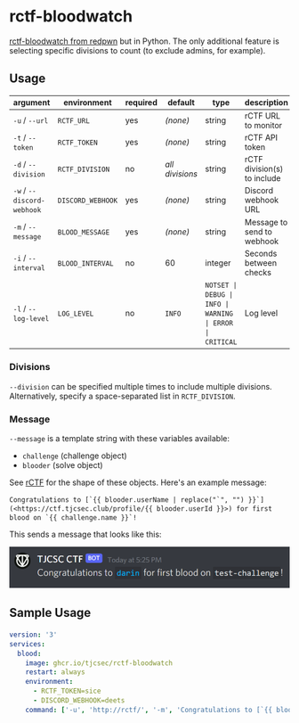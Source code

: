 # rctf-bloodwatch
[rctf-bloodwatch from redpwn](https://github.com/redpwn/rctf-bloodwatch) but in Python. The only additional feature is selecting specific divisions to count (to exclude admins, for example).

## Usage

| argument                   | environment       | required | default         | type                                                      | description                 |
| -------------------------- | ----------------- | -------- | --------------- | --------------------------------------------------------- | --------------------------- |
| `-u` / `--url`             | `RCTF_URL`        | yes      | _(none)_        | string                                                    | rCTF URL to monitor         |
| `-t` / `--token`           | `RCTF_TOKEN`      | yes      | _(none)_        | string                                                    | rCTF API token              |
| `-d` / `--division`        | `RCTF_DIVISION`   | no       | _all divisions_ | string                                                    | rCTF division(s) to include |
| `-w` / `--discord-webhook` | `DISCORD_WEBHOOK` | yes      | _(none)_        | string                                                    | Discord webhook URL         |
| `-m` / `--message`         | `BLOOD_MESSAGE`   | yes      | _(none)_        | string                                                    | Message to send to webhook  |
| `-i` / `--interval`        | `BLOOD_INTERVAL`  | no       | 60              | integer                                                   | Seconds between checks      |
| `-l` / `--log-level`       | `LOG_LEVEL`       | no       | `INFO`          | `NOTSET \| DEBUG \| INFO \| WARNING \| ERROR \| CRITICAL` | Log level                   |

### Divisions
`--division` can be specified multiple times to include multiple divisions. Alternatively, specify a space-separated list in `RCTF_DIVISION`.

### Message
`--message` is a template string with these variables available:

- `challenge` (challenge object)
- `blooder` (solve object)

See [rCTF](https://github.com/redpwn/rctf) for the shape of these objects. Here's an example message:

```
Congratulations to [`{{ blooder.userName | replace("`", "") }}`](<https://ctf.tjcsec.club/profile/{{ blooder.userId }}>) for first blood on `{{ challenge.name }}`!
```

This sends a message that looks like this:

![example webhook message](./images/example.png)

## Sample Usage
```yaml
version: '3'
services:
  blood:
    image: ghcr.io/tjcsec/rctf-bloodwatch
    restart: always
    environment:
      - RCTF_TOKEN=sice
      - DISCORD_WEBHOOK=deets
    command: ['-u', 'http://rctf/', '-m', 'Congratulations to [`{{ blooder.userName | replace("`", "") }}`](<https://rctf/profile/{{ blooder.userId }}>) for first blood on `{{ challenge.category }}/{{ challenge.name }}`!']
```
